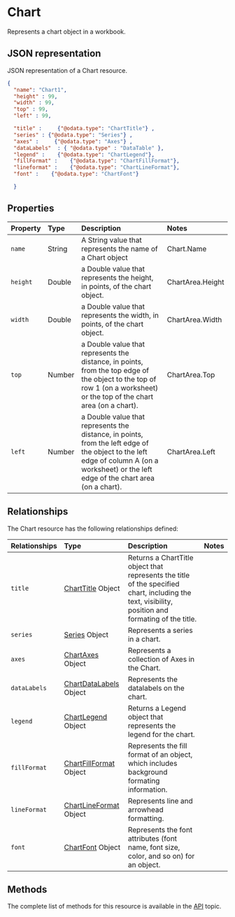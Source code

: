 # Chart
Represents a chart object in a workbook.


## JSON representation

JSON representation of a Chart resource.

<!-- { "blockType": "resource", "@odata.type": "Chart","optionalProperties": ["title","series","axes", "dataLabels", "legend",  "fillFormat", "lineFormat", "font" ]
} 
-->
```json
{
  "name": "Chart1",
  "height" : 99,
  "width" : 99,
  "top" : 99,
  "left" : 99,

  "title" :     {"@odata.type": "ChartTitle"} ,
  "series" : {"@odata.type": "Series"} ,
  "axes" :     {"@odata.type": "Axes"} ,
  "dataLabels"  : { "@odata.type" : "DataTable" },
  "legend" :    {"@odata.type": "ChartLegend"},
  "fillFormat" :    {"@odata.type": "ChartFillFormat"},
  "lineformat" :    {"@odata.type": "ChartLineFormat"},
  "font" :    {"@odata.type": "ChartFont"}

  }
```

## Properties

| Property         | Type    |Description|Notes |
|:-----------------|:--------|:----------|:-----|
| `name`  | String|A String value that represents the name of a Chart object                              | Chart.Name      |
| `height`|  Double |a Double value that represents the height, in points, of the chart object. | ChartArea.Height|
| `width` |  Double |a Double value that represents the width, in points, of the chart object. | ChartArea.Width |
| `top` |  Number |a Double value that represents the distance, in points, from the top edge of the object to the top of row 1 (on a worksheet) or the top of the chart area (on a chart).| ChartArea.Top |
| `left` |  Number | a Double value that represents the distance, in points, from the left edge of the object to the left edge of column A (on a worksheet) or the left edge of the chart area (on a chart).| ChartArea.Left |


## Relationships
The Chart resource has the following relationships defined:

| Relationships    | Type    |Description|Notes |
|:-----------------|:--------|:----------|:-----|
| `title`          |[ChartTitle](chartTitle.md) Object | Returns a ChartTitle object that represents the title of the specified chart, including the text, visibility, position and formating of the title.
| `series`          |[Series](series.md) Object |Represents a series in a chart.
| `axes`          |[ChartAxes](axes.md) Object |Represents a collection of Axes in the Chart.
| `dataLabels`          |[ChartDataLabels](chartDataLabels.md) Object | Represents the datalabels on the chart.
| `legend`          |[ChartLegend](chartLegend.md) Object |Returns a Legend object that represents the legend for the chart. 
| `fillFormat`          |[ChartFillFormat](chartFillFormat.md) Object | Represents the fill format of an object, which includes background formating information. 
| `lineFormat`          |[ChartLineFormat](chartLineFormat.md) Object | Represents line and arrowhead formatting.
| `font`          |[ChartFont](chartFont.md) Object | Represents the font attributes (font name, font size, color, and so on) for an object. 



     

## Methods

The complete list of methods for this resource is available in
the [API](../README.md) topic.
